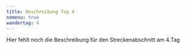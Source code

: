 ```yaml
---
title: Beschreibung Tag 4
nomenu: true
wandertag: 4
---
```


Hier fehlt noch die Beschreibung für den Streckenabschnitt am 4.Tag
